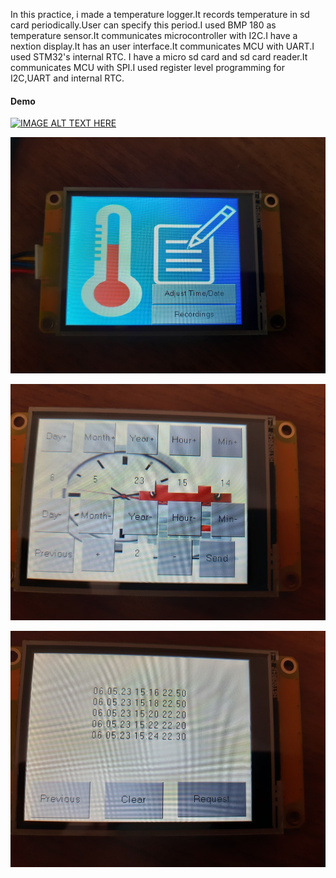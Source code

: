 In this practice, i made a temperature logger.It records temperature in sd card periodically.User can specify this period.I used  BMP 180 as temperature sensor.It communicates microcontroller with I2C.I have a nextion display.It has an user interface.It communicates MCU with UART.I used STM32's internal RTC. I have a micro sd card and sd card reader.It communicates MCU with SPI.I used register level programming for I2C,UART and internal RTC.

#### Demo ####
[![IMAGE ALT TEXT HERE](https://img.youtube.com/vi/gkl3Zgi0RQA/0.jpg)](https://www.youtube.com/watch?v=gkl3Zgi0RQA)

<p>
    <img src="images/1.jpg"  />
</p>


<p>
    <img src="images/2.jpg" />
</p>


<p>
    <img src="images/3.jpg" />
</p>


